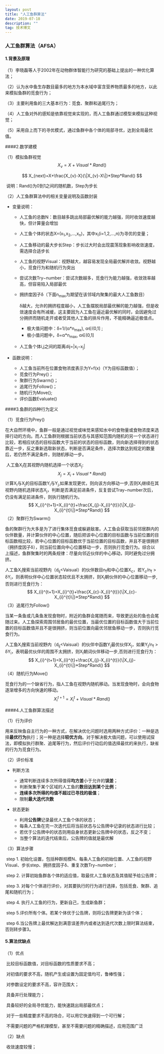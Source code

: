 ```yaml
---
layout: post
title: "人工鱼群算法"
date: 2019-07-18
description: ""
tag: 技术博文
---
```


### 人工鱼群算法（AFSA）

#### 1.背景及原理

（1）李晓磊等人于2002年在动物群体智能行为研究的基础上提出的一种优化算法；

（2）认为水中鱼生存数目最多的地方为本水域中富含营养物质最多的地方，以此来模拟鱼群的觅食行为；

（3）主要利用鱼的三大基本行为：觅食、聚群和追尾行为；

（4）人工鱼对外的感知是依靠视觉来实现的，而人工鱼群通过模型来模拟这种视觉；

（5）采用自上而下的寻优模式，通过鱼群中各个体的局部寻优，达到全局最优值。

####2.数学建模

（1）模拟鱼群视觉
$$
X_{v}=X+Visual * Rand()
$$

$$
X_{next}=X+\frac{X_{v}-X}{\|X_{v}-X\|}*Step*Rand()
$$

​	说明：Rand()为0到1之间的随机数，Step为步长

（2）人工鱼群算法中的相关变量说明及函数封装

* 变量说明：

  * 人工鱼的总数N：数目越多跳出局部最优解的能力越强，同时收敛速度越快，但计算量会增加

  * 人工鱼个体的状态X=(x<sub>1</sub>,x<sub>2</sub>,...,x<sub>n</sub>)，其中x<sub>i</sub>(i=1,2,...,n)为寻优的变量；

  * 人工鱼移动的最大步长Step：步长过大时会出现震荡现象影响收敛速度，需选择合适步长

  * 人工鱼的视野Visual：视野越大，越容易发现全局最优解并收敛。视野越小，觅食行为和随机行为突出

  * 尝试次数Try−number：尝试次数越多，觅食行为能力越强，收敛效率越高，但容易陷入局部最优

  * 拥挤度因子δ（下面n<sub>max</sub>为期望在该邻域内聚集的最大人工鱼数目）

    δ越大，允许的拥挤程度越小，人工鱼摆脱局部最优解的能力越强，但是收敛速度会有所减缓，这主要因为人工鱼在逼近最优解的同时，会因避免过分拥挤而随机走开或者受其他人工鱼的排斥作用，不能精确逼近极值点。

    * 极大值问题中：δ=1/(α*n<sub>max</sub>), α∈(0,1] ;
    * 极小值问题中，δ=α*n<sub>max</sub>, α∈(0,1]

  * 人工鱼个体i,j之间的距离dij=|x<sub>i</sub>−x<sub>j</sub>|

* 函数说明：

  * 人工鱼当前所在位置食物浓度表示为Y=f(x)（Y为目标函数值）；
  * 觅食行为Prey()；
  * 聚群行为Swarm()；
  * 追尾行为Follow()；
  * 随机行为Move();
  * 评价函数Evaluate()

####3.鱼群的四种行为定义

（1）觅食行为Prey()

​		在大自然环境中，鱼群一般是通过视觉或味觉来感知水中的食物量或食物浓度来选择行动的方向。而人工鱼群则根据当前状态与其感知范围内随机的另一个状态进行比较，若相应状态的目标函数大于当前的状态的目标函数，则向新选择得到的状态靠近一步，反之重新选取新状态，判断是否满足条件，选择次数达到规定的数量后，若仍然不满足条件，则随机移动一步。

​		人工鱼X<sub>i</sub>在其视野内随机选择一个状态X<sub>j</sub>:
$$
X_{j}=X_{i}+Visual * Rand()
$$
​		计算X<sub>i</sub>与X<sub>j</sub>的目标函数Y<sub>i</sub>与Y<sub>j</sub>,如果发现更优，则向该方向移动一步,否则X<sub>i</sub>继续在其视野内随机选择状态X<sub>j</sub>，判断是否满足前进条件，反复尝试Tray−number次后，仍没有满足前进条件，则执行随机行为。
$$
X_{i}^{t+1}=X_{i}^{t}+\frac{X_{j}-X_{i}^{t}}{\|X_{j}-X_{i}^{t}\|}*Step*Rand()
$$
（2）聚群行为Swarm()

​		鱼的聚群行为大多是为了进行集体觅食或躲避敌害。人工鱼会获取当前邻居群内的伙伴数量，并计算伙伴的中心位置，随后把该中心位置的目标函数与当前位置的目标函数相比较，若中心位置的目标函数优于当前位置的目标函数，并且不是很拥挤（拥挤度因子δ），则当前位置向中心位置移动一步，否则执行觅食行为。综合以上描述，鱼群聚集时的两条规律：尽量向邻近伙伴的中心移动，同时避免过分拥挤。

​		人工鱼X<sub>i</sub>搜索当前视野内（d<sub>ij</sub><Vaisual）的伙伴数目n<sub>f</sub>和中心位置X<sub>c</sub>，若Y<sub>c</sub>/n<sub>f</sub> > δY<sub>i</sub>，则表明伙伴中心位置状态较优且不太拥挤，则X<sub>i</sub>朝伙伴的中心位置移动一步,否则进行觅食行为：
$$
X_{i}^{t+1}=X_{i}^{t}+\frac{X_{c}-X_{i}^{t}}{\|X_{c}-X_{i}^{t}\|}*Step*Rand()
$$
（3）追尾行为Follow()

​		当某一条鱼或几条鱼发现食物时，附近的鱼群会尾随而来，导致更远处的鱼也会尾随过来。人工鱼探索周围邻居鱼的最优位置，当最优位置的目标函数值大于当前位置的目标函数值并且不是很拥挤，则当前位置向最优邻居鱼移动一步，否则执行觅食行为。 

​		人工鱼X<sub>i</sub>搜索当前视野内（d<sub>ij</sub><Vaisual）的伙伴中函数Y<sub>j</sub>最优伙伴X<sub>j</sub>，如果Y<sub>j</sub>/n<sub>f</sub> > δY<sub>i</sub>，表明最优伙伴的周围不太拥挤，则X<sub>i</sub>朝词伙伴移动一步,否则进行觅食行为：
$$
X_{i}^{t+1}=X_{i}^{t}+\frac{X_{j}-X_{i}^{t}}{\|X_{j}-X_{i}^{t}\|}*Step*Rand()
$$
（4）随机行为Move()

​		觅食行为的一个缺省行为，指人工鱼在视野内随机移动。当发现食物时，会向食物逐渐增多的方向快速的移动。 
$$
X_{i}^{t+1}=X_{i}^t+Visual * Rand()
$$

####4.人工鱼群算法描述

（1）行为评价

​		用来反映鱼自主行为的一种方式，在解决优化问题时选用两种方式评价：一种是选择**最优行为**执行；另一种是选择**较优方向**。对于解决极大值问题，可以使用试探法，即模拟执行群聚、追尾等行为，然后评价行动后的值选择最优的来执行，缺省的行为为觅食行为。

（2）评价标准

* 判断方法
  * 通常判断连续多次所得值得**均方差**小于允许的**误差**；
  * 判断聚集于某个区域的人工鱼的**数目达到某个比例**；
  * **连续多次所得的均值不超过已寻找的极值**；
  * 限制**最大迭代次数**

* 状态更新
  * 利用**公告牌**记录最优人工鱼个体的状态；
  * 每条人工鱼在完一次迭代后将当前状态与公告牌中记录的状态进行比较；
  * 若优于公告牌中的状态则用自身状态更新公告牌中的状态，反之不变；
  * 当整个算法的迭代结束后，公告牌的值就是最优解

（3）算法步骤

​		step 1. 初始化设置，包括种群规模N、每条人工鱼的初始位置、人工鱼的视野Visual、步长step、拥挤度因子δ、重复次数Try−number；

​		step 2. 计算初始鱼群各个体的适应值，取最优人工鱼状态及其值赋予给公告牌；

​		step 3. 对每个个体进行评价，对其要执行的行为进行选择，包括觅食、聚群、追尾和随机行为；

​		step 4. 执行人工鱼的行为，更新自己，生成新鱼群；

​		step 5.评价所有个体。若某个体优于公告牌，则将公告牌更新为该个体；

​		step 6.当公告牌上最优解达到满意误差界内或者达到迭代次数上限时算法结束，否则转步骤3。

#### 5.算法优缺点

（1）优点

​	    比较目标函数值，对目标函数的性质要求不高；

​		对初值的要求不高，随机产生或设置为固定值均可，鲁棒性强；

​		对参数设定的要求不高，容许范围大；

​		具备并行处理能力；

​		具备较好的全局寻优能力，能快速跳出局部最优点；

​		对于一些精度要求不高的场合，可以用它快速得到一个可行解；

​		不需要问题的严格机理模型，甚至不需要问题的精确描述，应用范围广泛

（2）缺点

​		收敛速度较慢；

​			